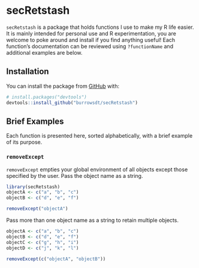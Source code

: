 
<!-- README.md is generated from README.Rmd. Please edit that file -->

# secRetstash

<!-- badges: start -->
<!-- badges: end -->

`secRetstash` is a package that holds functions I use to make my R life
easier. It is mainly intended for personal use and R experimentation,
you are welcome to poke around and install if you find anything useful!
Each function’s documentation can be reviewed using `?functionName` and
additional examples are below.

## Installation

You can install the package from [GitHub](https://github.com/) with:

``` r
# install.packages("devtools")
devtools::install_github("burrowsdt/secRetstash")
```

## Brief Examples

Each function is presented here, sorted alphabetically, with a brief
example of its purpose.

### `removeExcept`

`removeExcept` empties your global environment of all objects except
those specified by the user. Pass the object name as a string.

``` r
library(secRetstash)
objectA <- c("a", "b", "c")
objectB <- c("d", "e", "f")

removeExcept("objectA")
```

Pass more than one object name as a string to retain multiple objects.

``` r
objectA <- c("a", "b", "c")
objectB <- c("d", "e", "f")
objectC <- c("g", "h", "i")
objectD <- c("j", "k", "l")

removeExcept(c("objectA", "objectB"))
```
